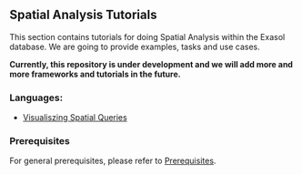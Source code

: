## Spatial Analysis Tutorials
This section contains tutorials for doing Spatial Analysis within the Exasol database. We are going to provide examples, tasks and use cases.

**Currently, this repository is under development and we will add more and more frameworks and tutorials in the future.**

### Languages:

* [Visualiszing Spatial Queries](visualizing_spatial_queries)
  
### Prerequisites

For general prerequisites, please refer to [Prerequisites](../../README.md). 
